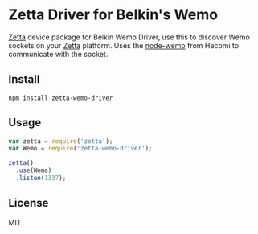 # Zetta Driver for Belkin's Wemo

[Zetta](http://zettajs.io) device package for Belkin Wemo Driver, use this to discover Wemo sockets on your [Zetta](http://zettajs.io) platform. Uses the [node-wemo](https://github.com/hecomi/node-wemo) from Hecomi to communicate with the socket.

## Install

```
npm install zetta-wemo-driver
```

## Usage

```js
var zetta = require('zetta');
var Wemo = require('zetta-wemo-driver');

zetta()
  .use(Wemo)
  .listen(1337);

```

## License

MIT
